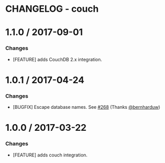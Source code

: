 # CHANGELOG - couch

1.1.0 / 2017-09-01
==================

### Changes

* [FEATURE] adds CouchDB 2.x integration.

1.0.1 / 2017-04-24
==================

### Changes

* [BUGFIX] Escape database names. See [#268][] (Thanks [@bernharduw][])

1.0.0 / 2017-03-22
==================

### Changes

* [FEATURE] adds couch integration.

<!--- The following link definition list is generated by PimpMyChangelog --->
[#268]: https://github.com/DataDog/integrations-core/issues/268
[@bernharduw]: https://github.com/bernharduw
